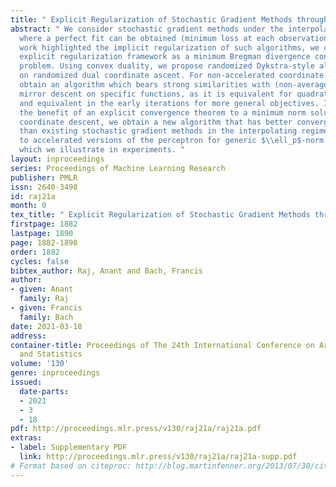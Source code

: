 ```yaml
---
title: " Explicit Regularization of Stochastic Gradient Methods through Duality "
abstract: " We consider stochastic gradient methods under the interpolation regime
  where a perfect fit can be obtained (minimum loss at each observation). While previous
  work highlighted the implicit regularization of such algorithms, we consider an
  explicit regularization framework as a minimum Bregman divergence convex feasibility
  problem. Using convex duality, we propose randomized Dykstra-style algorithms based
  on randomized dual coordinate ascent. For non-accelerated coordinate descent, we
  obtain an algorithm which bears strong similarities with (non-averaged) stochastic
  mirror descent on specific functions, as it is equivalent for quadratic objectives,
  and equivalent in the early iterations for more general objectives. It comes with
  the benefit of an explicit convergence theorem to a minimum norm solution. For accelerated
  coordinate descent, we obtain a new algorithm that has better convergence properties
  than existing stochastic gradient methods in the interpolating regime. This leads
  to accelerated versions of the perceptron for generic $\\ell_p$-norm regularizers,
  which we illustrate in experiments. "
layout: inproceedings
series: Proceedings of Machine Learning Research
publisher: PMLR
issn: 2640-3498
id: raj21a
month: 0
tex_title: " Explicit Regularization of Stochastic Gradient Methods through Duality "
firstpage: 1882
lastpage: 1890
page: 1882-1890
order: 1882
cycles: false
bibtex_author: Raj, Anant and Bach, Francis
author:
- given: Anant
  family: Raj
- given: Francis
  family: Bach
date: 2021-03-18
address: 
container-title: Proceedings of The 24th International Conference on Artificial Intelligence
  and Statistics
volume: '130'
genre: inproceedings
issued:
  date-parts:
  - 2021
  - 3
  - 18
pdf: http://proceedings.mlr.press/v130/raj21a/raj21a.pdf
extras:
- label: Supplementary PDF
  link: http://proceedings.mlr.press/v130/raj21a/raj21a-supp.pdf
# Format based on citeproc: http://blog.martinfenner.org/2013/07/30/citeproc-yaml-for-bibliographies/
---
```

